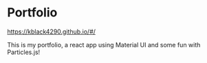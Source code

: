 # Portfolio 

https://kblack4290.github.io/#/

This is my portfolio, a react app using Material UI and some fun with Particles.js!
